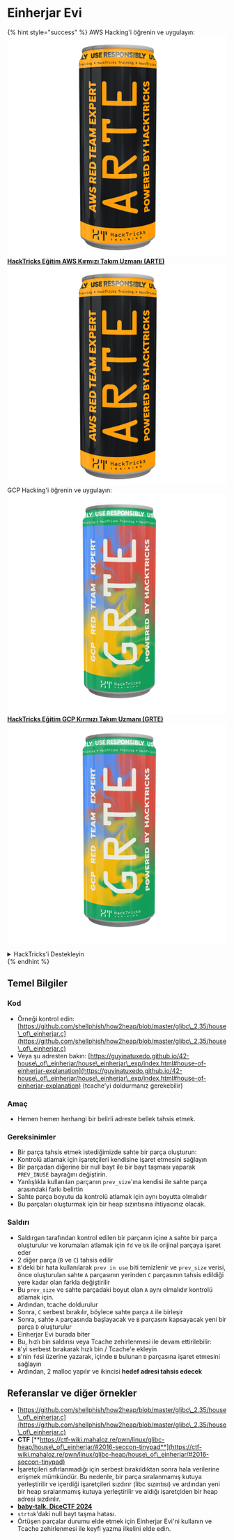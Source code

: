 # Einherjar Evi

{% hint style="success" %}
AWS Hacking'i öğrenin ve uygulayın:<img src="/.gitbook/assets/arte.png" alt="" data-size="line">[**HackTricks Eğitim AWS Kırmızı Takım Uzmanı (ARTE)**](https://training.hacktricks.xyz/courses/arte)<img src="/.gitbook/assets/arte.png" alt="" data-size="line">\
GCP Hacking'i öğrenin ve uygulayın: <img src="/.gitbook/assets/grte.png" alt="" data-size="line">[**HackTricks Eğitim GCP Kırmızı Takım Uzmanı (GRTE)**<img src="/.gitbook/assets/grte.png" alt="" data-size="line">](https://training.hacktricks.xyz/courses/grte)

<details>

<summary>HackTricks'i Destekleyin</summary>

* [**Abonelik planlarını**](https://github.com/sponsors/carlospolop) kontrol edin!
* 💬 [**Discord grubuna**](https://discord.gg/hRep4RUj7f) katılın veya [**telegram grubuna**](https://t.me/peass) katılın veya bizi **Twitter** 🐦 [**@hacktricks\_live**](https://twitter.com/hacktricks\_live)** takip edin.**
* **Hacking püf noktalarını paylaşarak** [**HackTricks**](https://github.com/carlospolop/hacktricks) ve [**HackTricks Cloud**](https://github.com/carlospolop/hacktricks-cloud) github depolarına PR gönderin.

</details>
{% endhint %}

## Temel Bilgiler

### Kod

* Örneği kontrol edin: [https://github.com/shellphish/how2heap/blob/master/glibc\_2.35/house\_of\_einherjar.c](https://github.com/shellphish/how2heap/blob/master/glibc\_2.35/house\_of\_einherjar.c)
* Veya şu adresten bakın: [https://guyinatuxedo.github.io/42-house\_of\_einherjar/house\_einherjar\_exp/index.html#house-of-einherjar-explanation](https://guyinatuxedo.github.io/42-house\_of\_einherjar/house\_einherjar\_exp/index.html#house-of-einherjar-explanation) (tcache'yi doldurmanız gerekebilir)

### Amaç

* Hemen hemen herhangi bir belirli adreste bellek tahsis etmek.

### Gereksinimler

* Bir parça tahsis etmek istediğimizde sahte bir parça oluşturun:
* Kontrolü atlamak için işaretçileri kendisine işaret etmesini sağlayın
* Bir parçadan diğerine bir null bayt ile bir bayt taşması yaparak `PREV_INUSE` bayrağını değiştirin.
* Yanlışlıkla kullanılan parçanın `prev_size`'ına kendisi ile sahte parça arasındaki farkı belirtin
* Sahte parça boyutu da kontrolü atlamak için aynı boyutta olmalıdır
* Bu parçaları oluşturmak için bir heap sızıntısına ihtiyacınız olacak.

### Saldırı

* Saldırgan tarafından kontrol edilen bir parçanın içine `A` sahte bir parça oluşturulur ve korumaları atlamak için `fd` ve `bk` ile orijinal parçaya işaret eder
* 2 diğer parça (`B` ve `C`) tahsis edilir
* `B`'deki bir hata kullanılarak `prev in use` biti temizlenir ve `prev_size` verisi, önce oluşturulan sahte `A` parçasının yerinden `C` parçasının tahsis edildiği yere kadar olan farkla değiştirilir
* Bu `prev_size` ve sahte parçadaki boyut olan `A` aynı olmalıdır kontrolü atlamak için.
* Ardından, tcache doldurulur
* Sonra, `C` serbest bırakılır, böylece sahte parça `A` ile birleşir
* Sonra, sahte `A` parçasında başlayacak ve `B` parçasını kapsayacak yeni bir parça `D` oluşturulur
* Einherjar Evi burada biter
* Bu, hızlı bin saldırısı veya Tcache zehirlenmesi ile devam ettirilebilir:
* `B`'yi serbest bırakarak hızlı bin / Tcache'e ekleyin
* `B`'nin `fd`si üzerine yazarak, içinde `B` bulunan `D` parçasına işaret etmesini sağlayın
* Ardından, 2 malloc yapılır ve ikincisi **hedef adresi tahsis edecek**

## Referanslar ve diğer örnekler

* [https://github.com/shellphish/how2heap/blob/master/glibc\_2.35/house\_of\_einherjar.c](https://github.com/shellphish/how2heap/blob/master/glibc\_2.35/house\_of\_einherjar.c)
* **CTF** [**https://ctf-wiki.mahaloz.re/pwn/linux/glibc-heap/house\_of\_einherjar/#2016-seccon-tinypad**](https://ctf-wiki.mahaloz.re/pwn/linux/glibc-heap/house\_of\_einherjar/#2016-seccon-tinypad)
* İşaretçileri sıfırlanmadığı için serbest bırakıldıktan sonra hala verilerine erişmek mümkündür. Bu nedenle, bir parça sıralanmamış kutuya yerleştirilir ve içerdiği işaretçileri sızdırır (libc sızıntısı) ve ardından yeni bir heap sıralanmamış kutuya yerleştirilir ve aldığı işaretçiden bir heap adresi sızdırılır.
* [**baby-talk. DiceCTF 2024**](https://7rocky.github.io/en/ctf/other/dicectf/baby-talk/)
* `strtok`'daki null bayt taşma hatası.
* Örtüşen parçalar durumu elde etmek için Einherjar Evi'ni kullanın ve Tcache zehirlenmesi ile keyfi yazma ilkelini elde edin.
